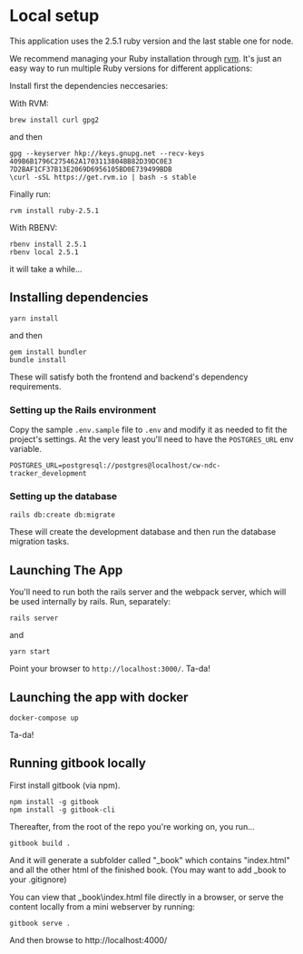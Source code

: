 # Local setup

This application uses the 2.5.1 ruby version and the last stable one for node.

We recommend managing your Ruby installation through [rvm](https://github.com/rvm/rvm). It's just an easy way to run multiple Ruby versions for different applications:

Install first the dependencies neccesaries:

With RVM:

```text
brew install curl gpg2
```

and then

```text
gpg --keyserver hkp://keys.gnupg.net --recv-keys 409B6B1796C275462A1703113804BB82D39DC0E3 7D2BAF1CF37B13E2069D6956105BD0E739499BDB
\curl -sSL https://get.rvm.io | bash -s stable
```

Finally run:

```text
rvm install ruby-2.5.1
```

With RBENV:

```text
rbenv install 2.5.1
rbenv local 2.5.1
```

it will take a while...

## Installing dependencies

```text
yarn install
```

and then

```text
gem install bundler
bundle install
```

These will satisfy both the frontend and backend's dependency requirements.

### Setting up the Rails environment

Copy the sample `.env.sample` file to `.env` and modify it as needed to fit the project's settings. At the very least you'll need to have the `POSTGRES_URL` env variable.

```text
POSTGRES_URL=postgresql://postgres@localhost/cw-ndc-tracker_development
```

### Setting up the database

```text
rails db:create db:migrate
```

These will create the development database and then run the database migration tasks.

## Launching The App

You'll need to run both the rails server and the webpack server, which will be used internally by rails. Run, separately:

```text
rails server
```

and

```text
yarn start
```

Point your browser to `http://localhost:3000/`. Ta-da!

## Launching the app with docker

`docker-compose up`

Ta-da!

## Running gitbook locally

First install gitbook (via npm).

```text
npm install -g gitbook
npm install -g gitbook-cli
```

Thereafter, from the root of the repo you're working on, you run...

```text
gitbook build .
```

And it will generate a subfolder called "_book" which contains "index.html" and all the other html of the finished book.
(You may want to add _book to your .gitignore)

You can view that _book\index.html file directly in a browser, or serve the content locally from a mini webserver by running:

```text
gitbook serve .
```

And then browse to
http://localhost:4000/